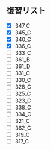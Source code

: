 ## 復習リスト

- [x] 347_C
- [x] 345_C
- [x] 340_C
- [x] 336_C
- [ ] 333_C
- [ ] 361_B
- [ ] 361_D
- [ ] 331_C
- [ ] 330_C
- [ ] 328_C
- [ ] 325_C
- [ ] 323_C
- [ ] 338_C
- [ ] 334_C
- [ ] 321_C
- [ ] 362_C
- [ ] 319_C
- [ ] 317_C
